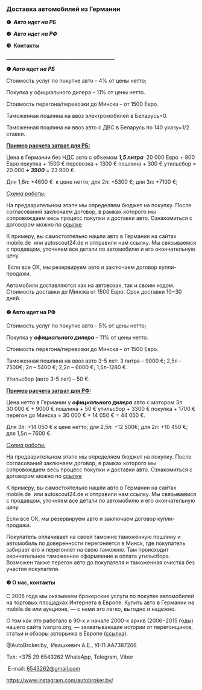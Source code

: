 <h3 id="доставка-автомобилей-из-германии" dir="auto" tabindex="-1">Доставка автомобилей из Германии</h3>
<p><strong>❶&nbsp;&nbsp;</strong><strong><em>Авто идет на РБ</em></strong></p>
<p><strong>❷&nbsp;&nbsp;<em>Авто идет на РФ</em></strong>&nbsp;</p>
<p><strong>❸&nbsp; Контакты</strong></p>
<p>_____________________________________________</p>
<p><strong>❶&zwnj; </strong><strong><em>Авто идет на РБ</em></strong></p>
<p>Стоимость услуг по покупке авто - 4% от цены нетто;</p>
<p>Покупка у официального дилера &ndash; 11% от цены нетто.</p>
<p>Стоимость перегона/перевозки до Минска &ndash; от 1500 Евро.</p>
<p>&zwnj;&zwnj;&zwnj;Таможенная пошлина на ввоз электромобилей в Беларусь=0.&zwnj;</p>
<p>Таможенная пошлина на ввоз авто с ДВС в Беларусь по 140 указу=1/2 ставки.</p>
<p><strong><u>Пример расчета затрат для РБ:</u></strong></p>
<p>Цена в Германии без НДС авто с объемом <strong><em>1,5 литра</em></strong> &nbsp;20 000 Евро + 800 Евро покупка + 1500 &euro; перевозка + 1300 &euro; пошлина + 300 &euro; утильсбoр  = 20 000 <strong>+ <em>3900</em></strong> = 23 900 &euro;.</p>
<p>Для 1,6л: +4600 &euro; &nbsp;к цене нетто; для 2л: +5300 &euro;; для 3л: +7100 &euro;;</p>
<p>&zwnj;<em><u>Схема работы:</u></em></p>
<p>На предварительном этапе мы определяем бюджет на покупку. После согласований заключаем договор, в рамках которого мы сопровождаем весь процесс покупки и доставки авто. Ознакомиться с договором можно по&nbsp;<a href="https://drive.google.com/file/d/1z5bEnMOZe8xkKtFl90DQJYGty0rIcrJ7/view?usp=share_link">ссылке</a></p>
<p>К примеру, вы самостоятельно нашли авто в Германии на сайтах mobile.de&nbsp; или autoscout24.de и отправили нам ссылку. Мы связываемся с продавцом, уточняем все детали по автомобилю и его окончательную цену.&zwnj;</p>
<p>&nbsp;&zwnj;Если все ОК, мы резервируем авто и заключаем договор купли-продажи.</p> 
<p>&zwnj;Автомобили доставляются как на автовозах, так и своим ходом. Стоимость доставки до Минска от 1500 Евро. Срок доставки 10&minus;30 дней.&zwnj;</p>
  <h4>❷ Авто идет на РФ</h4>
<p>Стоимость услуг по покупке авто - 5% от цены нетто;</p>
<p>Покупка у <strong><em>официального дилера</em></strong> &ndash; 11% от цены нетто.</p>
<p>Стоимость перегона/перевозки до Минска &ndash; от 1500 Евро.</p>
<p>Таможенная пошлина на ввоз авто 3-5 лет: 3 литра &ndash; 9000 &euro;; 2,5л - 7500&euro;; 2л &ndash; 5400 &euro;; 2,2л &ndash; 6000 &euro;; 1,5л-1280 &euro;.</p>
<p>Утильсбор (авто 3-5 лет) &ndash; 50 &euro;.</p>
<p><span style="text-decoration: underline;"><strong>Пример расчета затрат для РФ:</strong></span></p>
<p>Цена нетто в Германии у <strong><em>официального дилера</em></strong> авто с мотором 3л 30&nbsp;000 &euro; + 9000 &euro; пошлина + 50 &euro; утильсбор + 3300 &euro; покупка + 1700 &euro; перегон до Минска = 30 000 &euro; + 14 050 &euro; = 44 050 &euro;.&zwnj;</p>
<p>Для 3л: +14 050 &euro; к цене нетто; для 2,5л: +12 500&euro;; для 2л: +10&nbsp;450 &euro;; для 1,5л &ndash; 7600 &euro;.</p>
<p>&zwnj;<span style="text-decoration: underline;"><em>Схема работы:</em></span></p>
<p>На предварительном этапе мы определяем бюджет на покупку. После согласований заключаем договор, в рамках которого мы сопровождаем весь процесс покупки и доставки авто. Ознакомиться с договором можно по <a href="https://drive.google.com/file/d/1z5bEnMOZe8xkKtFl90DQJYGty0rIcrJ7/view?usp=share_link">ссылке</a></p>
<p>К примеру, вы самостоятельно нашли авто в Германии на сайтах mobile.de&nbsp; или autoscout24.de и отправили нам ссылку. Мы связываемся с продавцом, уточняем все детали по автомобилю и его окончательную цену.&zwnj;</p>
<p>Если все ОК, мы резервируем авто и заключаем договор купли-продажи.</p>
<p>Покупатель оплачивает на своей таможне таможенную пошлину и автомобиль по доверенности перегоняется в Минск, где покупатель забирает его и перегоняет на свою таможню. Там происходит окончательное таможенное оформление и оплата утильсбора. Возможен также перегон авто до покупателя и таможенная очистка без участия покупателя.</p>
<h4><strong>❸ О нас, контакты&zwnj;</strong></h4>
<p>С 2005 года мы оказываем брокерские услуги по покупке автомобилей на торговых площадках Интернета в Европе. Купить авто в Германии на mobile.de или аукционе, &mdash; с нами это легко, выгодно и надежно. &zwnj;&zwnj;</p>
<p>&zwnj;О том как это работало в 90-х и начале 2000-х архив (2006&minus;2015 годы) нашего сайта ivanpro.org, &mdash; захватывающие истории от перегонщиков, статьи и обзоры авторынка в Европе (<a href="http://web.archive.org/web/20120326140401/http:/www.ivanpro.org/">ссылка</a>). </p>
<p>@AutoBroker.by,&nbsp; Ивашкевич А.Е., УНП AA7387266</p>
<p>Тел: +375 29 6543262&nbsp;WhatsApp, Telegram, Viber</p>
<p>&nbsp;E-mail: <a href="mailto:6543262@gmail.com">6543262@gmail.com</a></p>
<p><a href="https://www.instagram.com/autobroker.by/">https://www.instagram.com/autobroker.by/</a> &nbsp;</p>
<p>&nbsp;</p>

